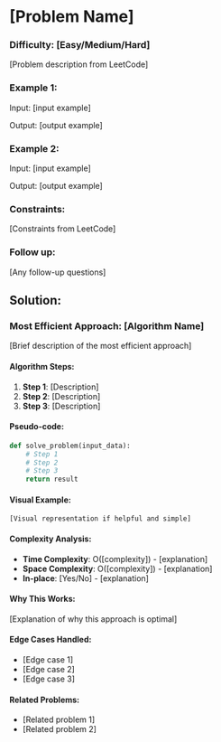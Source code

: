 # [Problem Name]

### Difficulty: [Easy/Medium/Hard]

[Problem description from LeetCode]

### Example 1:

Input: [input example]

Output: [output example]

### Example 2:

Input: [input example]

Output: [output example]

### Constraints:

[Constraints from LeetCode]

### Follow up:

[Any follow-up questions]

## Solution:

### Most Efficient Approach: [Algorithm Name]

[Brief description of the most efficient approach]

#### Algorithm Steps:
1. **Step 1**: [Description]
2. **Step 2**: [Description]
3. **Step 3**: [Description]

#### Pseudo-code:
```python
def solve_problem(input_data):
    # Step 1
    # Step 2
    # Step 3
    return result
```

#### Visual Example:
```
[Visual representation if helpful and simple]
```

#### Complexity Analysis:
- **Time Complexity**: O([complexity]) - [explanation]
- **Space Complexity**: O([complexity]) - [explanation]
- **In-place**: [Yes/No] - [explanation]

#### Why This Works:
[Explanation of why this approach is optimal]

#### Edge Cases Handled:
- [Edge case 1]
- [Edge case 2]
- [Edge case 3]

#### Related Problems:
- [Related problem 1]
- [Related problem 2]
